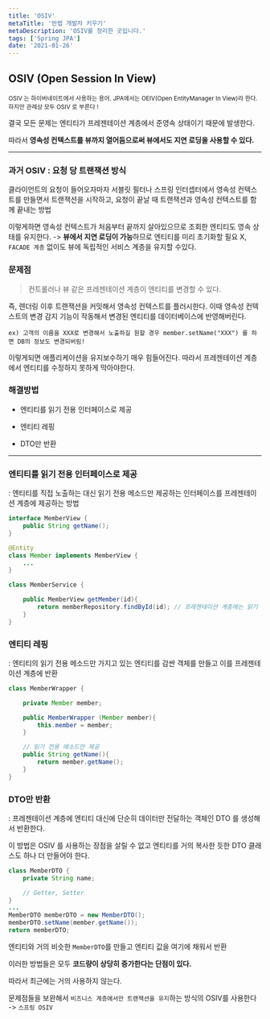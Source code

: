 ```yaml
---
title: 'OSIV'
metaTitle: '만렙 개발자 키우기'
metaDescription: 'OSIV를 정리한 곳입니다.'
tags: ['Spring JPA']
date: '2021-01-26'
---
```


## OSIV (Open Session In View)

<small> OSIV 는 하이버네이트에서 사용하는 용어. JPA에서는 OEIV(Open EntityManager In View)라 한다. 하지만 관례상 모두 OSIV 로 부른다 !</small>

결국 모든 문제는 엔티티가 프레젠테이션 계층에서 준영속 상태이기 때문에 발생한다.

따라서 **영속성 컨텍스트를 뷰까지 열어둠으로써 뷰에서도 지연 로딩을 사용할 수 있다.**

---

### 과거 OSIV : 요청 당 트랜잭션 방식

클라이언트의 요청이 들어오자마자 서블릿 필터나 스프링 인터셉터에서 영속성 컨텍스트를 만들면서 트랜잭션을 시작하고,
요청이 끝날 때 트랜잭션과 영속성 컨텍스트를 함께 끝내는 방법

이렇게하면 영속성 컨텍스트가 처음부터 끝까지 살아있으므로 조회한 엔티티도 영속 상태를 유지한다. -> **뷰에서 지연 로딩이 가능**하므로 엔티티를 미리 초기화할 필요 X, `FACADE 계층` 없이도 뷰에 독립적인 서비스 계층을 유지할 수있다.

### 문제점

> 컨트롤러나 뷰 같은 프레젠테이션 계층이 엔티티를 변경할 수 있다.

즉, 렌더링 이후 트랜잭션을 커밋해서 영속성 컨텍스트를 플러시한다. 이때 영속성 컨텍스트의 변경 감지 기능이 작동해서 변경된 엔티티를 데이터베이스에 반영해버린다.

`ex) 고객의 이름을 XXX로 변경해서 노출하길 원할 경우 member.setName("XXX") 를 하면 DB의 정보도 변경되버림!`

이렇게되면 애플리케이션을 유지보수하기 매우 힘들어진다. 따라서 프레젠테이션 계층에서 엔티티를 수정하지 못하게 막아야한다.

### 해결방법

- 엔티티를 읽기 전용 인터페이스로 제공

* 엔티티 레핑

- DTO만 반환

---

### 엔티티를 읽기 전용 인터페이스로 제공

: 엔티티를 직접 노출하는 대신 읽기 전용 메소드만 제공하는 인터페이스를 프레젠테이션 계층에 제공하는 방법

```java
interface MemberView {
    public String getName();
}

@Entity
class Member implements MemberView {
    ...
}

class MemberService {

    public MemberView getMember(id){
        return memberRepository.findById(id); // 프레젠테이션 계층에는 읽기 전용 메소드만 있는 인터페이스를 제공
    }
}
```

### 엔티티 레핑

: 엔티티의 읽기 전용 메소드만 가지고 있는 엔티티를 감싼 객체를 만들고 이를 프레젠테이션 계층에 반환

```java
class MemberWrapper {

    private Member member;

    public MemberWrapper (Member member){
        this.member = member;
    }

    // 읽기 전용 메소드만 제공
    public String getName(){
        return member.getName();
    }
}
```

### DTO만 반환

: 프레젠테이션 계층에 엔티티 대신에 단순히 데이터만 전달하는 객체인 DTO 를 생성해서 반환한다.

이 방법은 OSIV 를 사용하는 장점을 살릴 수 없고 엔티티를 거의 복사한 듯한 DTO 클래스도 하나 더 만들어야 한다.

```java
class MemberDTO {
    private String name;

    // Getter, Setter
}
...
MemberDTO memberDTO = new MemberDTO();
memberDTO.setName(member.getName());
return memberDTO;
```

엔티티와 거의 비슷한 `MemberDTO`를 만들고 엔티티 값을 여기에 채워서 반환

이러한 방법들은 모두 **코드량이 상당히 증가한다는 단점이 있다.**

따라서 최근에는 거의 사용하지 않는다.

문제점들을 보완해서 `비즈니스 계층에서만 트랜잭션을 유지`하는 방식의 OSIV를 사용한다 -> `스프링 OSIV`
